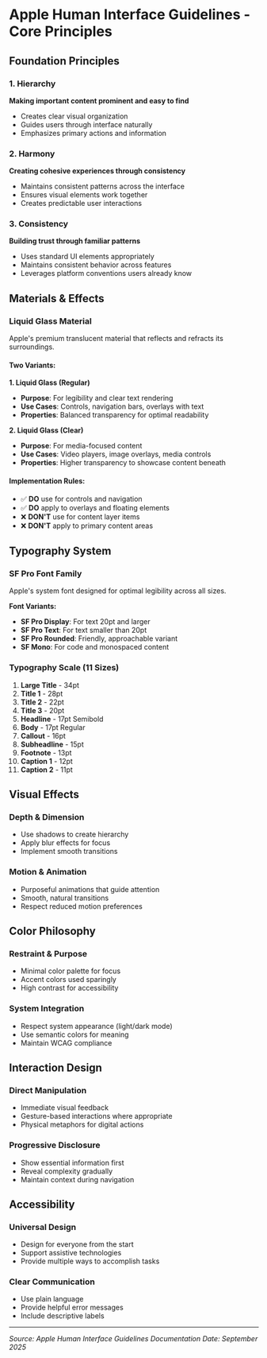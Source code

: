 # Apple Human Interface Guidelines - Core Principles

## Foundation Principles

### 1. Hierarchy
**Making important content prominent and easy to find**
- Creates clear visual organization
- Guides users through interface naturally
- Emphasizes primary actions and information

### 2. Harmony
**Creating cohesive experiences through consistency**
- Maintains consistent patterns across the interface
- Ensures visual elements work together
- Creates predictable user interactions

### 3. Consistency
**Building trust through familiar patterns**
- Uses standard UI elements appropriately
- Maintains consistent behavior across features
- Leverages platform conventions users already know

## Materials & Effects

### Liquid Glass Material
Apple's premium translucent material that reflects and refracts its surroundings.

#### Two Variants:

**1. Liquid Glass (Regular)**
- **Purpose**: For legibility and clear text rendering
- **Use Cases**: Controls, navigation bars, overlays with text
- **Properties**: Balanced transparency for optimal readability

**2. Liquid Glass (Clear)**
- **Purpose**: For media-focused content
- **Use Cases**: Video players, image overlays, media controls
- **Properties**: Higher transparency to showcase content beneath

#### Implementation Rules:
- ✅ **DO** use for controls and navigation
- ✅ **DO** apply to overlays and floating elements
- ❌ **DON'T** use for content layer items
- ❌ **DON'T** apply to primary content areas

## Typography System

### SF Pro Font Family
Apple's system font designed for optimal legibility across all sizes.

**Font Variants:**
- **SF Pro Display**: For text 20pt and larger
- **SF Pro Text**: For text smaller than 20pt
- **SF Pro Rounded**: Friendly, approachable variant
- **SF Mono**: For code and monospaced content

### Typography Scale (11 Sizes)
1. **Large Title** - 34pt
2. **Title 1** - 28pt
3. **Title 2** - 22pt
4. **Title 3** - 20pt
5. **Headline** - 17pt Semibold
6. **Body** - 17pt Regular
7. **Callout** - 16pt
8. **Subheadline** - 15pt
9. **Footnote** - 13pt
10. **Caption 1** - 12pt
11. **Caption 2** - 11pt

## Visual Effects

### Depth & Dimension
- Use shadows to create hierarchy
- Apply blur effects for focus
- Implement smooth transitions

### Motion & Animation
- Purposeful animations that guide attention
- Smooth, natural transitions
- Respect reduced motion preferences

## Color Philosophy

### Restraint & Purpose
- Minimal color palette for focus
- Accent colors used sparingly
- High contrast for accessibility

### System Integration
- Respect system appearance (light/dark mode)
- Use semantic colors for meaning
- Maintain WCAG compliance

## Interaction Design

### Direct Manipulation
- Immediate visual feedback
- Gesture-based interactions where appropriate
- Physical metaphors for digital actions

### Progressive Disclosure
- Show essential information first
- Reveal complexity gradually
- Maintain context during navigation

## Accessibility

### Universal Design
- Design for everyone from the start
- Support assistive technologies
- Provide multiple ways to accomplish tasks

### Clear Communication
- Use plain language
- Provide helpful error messages
- Include descriptive labels

---

*Source: Apple Human Interface Guidelines*
*Documentation Date: September 2025*